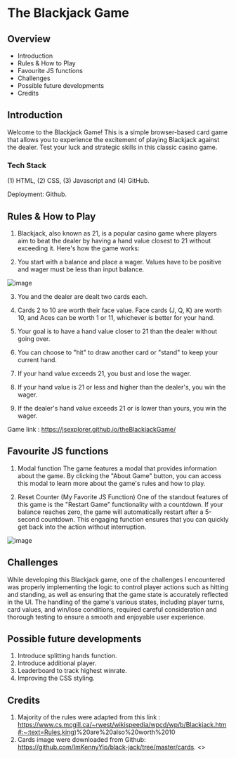 # The Blackjack Game

## Overview
- Introduction
- Rules & How to Play
- Favourite JS functions
- Challenges
- Possible future developments
- Credits


## Introduction

Welcome to the Blackjack Game! This is a simple browser-based card game that allows you to experience the excitement of playing Blackjack against the dealer. Test your luck and strategic skills in this classic casino game.

### Tech Stack 
(1) HTML, (2) CSS, (3) Javascript and (4) GitHub.

Deployment: Github.

## Rules & How to Play

1. Blackjack, also known as 21, is a popular casino game where players aim to beat the dealer by having a hand value closest to 21 without exceeding it. Here's how the game works:

2. You start with a balance and place a wager. Values have to be positive and wager must be less than input balance.

![image](https://github.com/JsExplorer/theBlackjackGame/assets/93700857/eb8dbb5f-f5ab-4494-8a83-14cda802b3b7)

3. You and the dealer are dealt two cards each.

4. Cards 2 to 10 are worth their face value. Face cards (J, Q, K) are worth 10, and Aces can be worth 1 or 11, whichever is better for your hand.
  
5. Your goal is to have a hand value closer to 21 than the dealer without going over.
   
6. You can choose to "hit" to draw another card or "stand" to keep your current hand.

7. If your hand value exceeds 21, you bust and lose the wager.

8. If your hand value is 21 or less and higher than the dealer's, you win the wager.

9. If the dealer's hand value exceeds 21 or is lower than yours, you win the wager.

Game link : https://jsexplorer.github.io/theBlackjackGame/

## Favourite JS functions

1. Modal function
The game features a modal that provides information about the game. By clicking the "About Game" button, you can access this modal to learn more about the game's rules and how to play. 

2. Reset Counter (My Favorite JS Function)
One of the standout features of this game is the "Restart Game" functionality with a countdown. If your balance reaches zero, the game will automatically restart after a 5-second countdown. This engaging function ensures that you can quickly get back into the action without interruption.

![image](https://github.com/JsExplorer/theBlackjackGame/assets/93700857/919a48cf-56da-4e23-93c8-a6198a3947a0)


## Challenges

While developing this Blackjack game, one of the challenges I encountered was properly implementing the logic to control player actions such as hitting and standing, as well as ensuring that the game state is accurately reflected in the UI. The handling of the game's various states, including player turns, card values, and win/lose conditions, required careful consideration and thorough testing to ensure a smooth and enjoyable user experience.

## Possible future developments

1. Introduce splitting hands function.
2. Introduce additional player.
3. Leaderboard to track highest winrate.
4. Improving the CSS styling.

## Credits
1. Majority of the rules were adapted from this link : https://www.cs.mcgill.ca/~rwest/wikispeedia/wpcd/wp/b/Blackjack.htm#:~:text=Rules,king)%20are%20also%20worth%2010
2. Cards image were downloaded from Github: https://github.com/ImKennyYip/black-jack/tree/master/cards. <<credits>>
